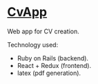 
[CvApp](https://cv-app.org/)
=============
Web app for CV creation.

Technology used: 
* Ruby on Rails (backend).
* React + Redux (frontend).
* latex (pdf generation).
